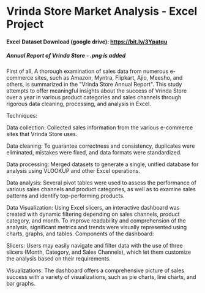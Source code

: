 # Vrinda Store Market Analysis - Excel Project
#### Excel Dataset Download (google drive): https://bit.ly/3Ypatqu 

##### Annual Report of Vrinda Store - .png is added

First of all,
A thorough examination of sales data from numerous e-commerce sites, such as Amazon, Myntra, Flipkart, Ajio, Meesho, and others, is summarized in the "Vrinda Store Annual Report". This study attempts to offer meaningful insights about the success of Vrinda Store over a year in various product categories and sales channels through rigorous data cleaning, processing, and analysis in Excel.

Techniques:

Data collection: Collected sales information from the various e-commerce sites that Vrinda Store uses.

Data cleaning: To guarantee correctness and consistency, duplicates were eliminated, mistakes were fixed, and data formats were standardized.

Data processing: Merged datasets to generate a single, unified database for analysis using VLOOKUP and other Excel operations.

Data analysis: Several pivot tables were used to assess the performance of various sales channels and product categories, as well as to examine sales patterns and identify top-performing products.

Data Visualization: Using Excel slicers, an interactive dashboard was created with dynamic filtering depending on sales channels, product category, and month.
To improve readability and comprehension of the analysis, significant metrics and trends were visually represented using charts, graphs, and tables.
Components of the dashboard:

Slicers: Users may easily navigate and filter data with the use of three slicers (Month, Category, and Sales Channels), which let them customize the analysis based on their requirements.

Visualizations: The dashboard offers a comprehensive picture of sales success with a variety of visualizations, such as pie charts, line charts, and bar graphs.
